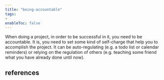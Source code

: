 ```yaml
---
title: "being-accountable"
tags:
- 
enableToc: false
---
```


When doing a project, in order to be successful in it, you need to be accountable. It is, you need to set some kind of self-charge that help you to accomplish the project. It can be auto-regulating (e.g. a todo list or calendar reminders) or relying on the regulation of others (e.g. teaching some friend what you have already done until now).

## references

